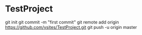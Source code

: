 # TestProject

git init
git commit -m "first commit"
git remote add origin https://github.com/ysites/TestProject.git
git push -u origin master
